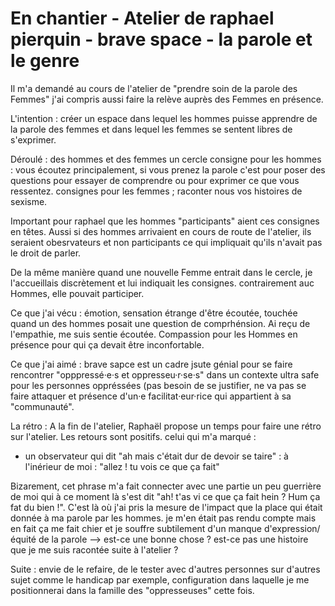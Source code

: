 # En chantier - Atelier de raphael pierquin - brave space - la parole et le genre

Il m'a demandé au cours de l'atelier de "prendre soin de la parole des Femmes" j'ai compris aussi faire la relève auprès des Femmes en présence.

L'intention : créer un espace dans lequel les hommes puisse apprendre de la parole des femmes et dans lequel les femmes se sentent libres de s'exprimer.

Déroulé : 
des hommes et des femmes
un cercle
consigne pour les hommes : vous écoutez principalement, si vous prenez la parole c'est pour poser des questions pour essayer de comprendre ou pour exprimer ce que vous ressentez. 
consignes pour les femmes ; raconter nous vos histoires de sexisme.

Important pour raphael que les hommes "participants" aient ces consignes en têtes. Aussi si des hommes arrivaient en cours de route de l'atelier, ils seraient obesrvateurs et non participants ce qui impliquait qu'ils n'avait pas le droit de parler.

De la même manière quand une nouvelle Femme entrait dans le cercle, je l'accueillais discrètement et lui indiquait les consignes. contrairement auc Hommes, elle pouvait participer.

Ce que j'ai vécu : émotion, sensation étrange d'être écoutée, touchée quand un des hommes posait une question de comprhénsion. Ai reçu de l'empathie, me suis sentie écoutée. Compassion pour les Hommes en présence pour qui ça devait être inconfortable.

Ce que j'ai aimé : brave sapce est un cadre jsute génial pour se faire rencontrer "opppressé·e·s et oppresseu·r·se·s" dans un contexte ultra safe pour les personnes oppréssées (pas besoin de se justifier, ne va pas se faire attaquer et présence d'un·e facilitat·eur·rice qui appartient à sa "communauté".

La rétro : A la fin de l'atelier, Raphaël propose un temps pour faire une rétro sur l'atelier. 
Les retours sont positifs. celui qui m'a marqué : 
- un observateur qui dit "ah mais c'était dur de devoir se taire" : à l'inérieur de moi : "allez ! tu vois ce que ça fait"

Bizarement, cet phrase m'a fait connecter avec une partie un peu guerrière de moi qui à ce moment là s'est dit "ah! t'as vi ce que ça fait hein ? Hum ça fat du bien !". C'est là où j'ai pris la mesure de l'impact que la place qui était donnée à ma parole par les hommes. je m'en était pas rendu compte mais en fait ça me fait chier et je souffre subtilement d'un manque d'expression/équité de la parole --> est-ce une bonne chose ? est-ce pas une histoire que je me suis racontée suite à l'atelier ?

Suite : envie de le refaire, de le tester avec d'autres personnes sur d'autres sujet comme le handicap par exemple, configuration dans laquelle je me positionnerai dans la famille des "oppresseuses" cette fois. 

